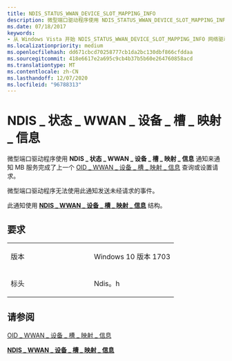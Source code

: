 ```yaml
---
title: NDIS_STATUS_WWAN_DEVICE_SLOT_MAPPING_INFO
description: 微型端口驱动程序使用 NDIS_STATUS_WWAN_DEVICE_SLOT_MAPPING_INFO 通知来通知 MB 服务完成了上一个 OID_WWAN_DEVICE_SLOT_MAPPING_INFO 查询或设置请求。
ms.date: 07/18/2017
keywords:
- 从 Windows Vista 开始 NDIS_STATUS_WWAN_DEVICE_SLOT_MAPPING_INFO 网络驱动程序
ms.localizationpriority: medium
ms.openlocfilehash: dd671cbcd70258777cb1da2bc130dbf866cfddaa
ms.sourcegitcommit: 418e6617e2a695c9cb4b37b5b60e264760858acd
ms.translationtype: MT
ms.contentlocale: zh-CN
ms.lasthandoff: 12/07/2020
ms.locfileid: "96788313"
---
```

# <a name="ndis_status_wwan_device_slot_mapping_info"></a>NDIS \_ 状态 \_ WWAN \_ 设备 \_ 槽 \_ 映射 \_ 信息


微型端口驱动程序使用 **NDIS \_ 状态 \_ WWAN \_ 设备 \_ 槽 \_ 映射 \_ 信息** 通知来通知 MB 服务完成了上一个 [OID \_ WWAN \_ 设备 \_ 槽 \_ 映射 \_ 信息](./oid-wwan-device-slot-mappings.md) 查询或设置请求。

微型端口驱动程序无法使用此通知发送未经请求的事件。

此通知使用 [**NDIS \_ WWAN \_ 设备 \_ 槽 \_ 映射 \_ 信息**](/windows-hardware/drivers/ddi/ndiswwan/ns-ndiswwan-_ndis_wwan_device_slot_mapping_info) 结构。

<a name="requirements"></a>要求
------------

<table>
<colgroup>
<col width="50%" />
<col width="50%" />
</colgroup>
<tbody>
<tr class="odd">
<td><p>版本</p></td>
<td><p>Windows 10 版本 1703</p></td>
</tr>
<tr class="even">
<td><p>标头</p></td>
<td>Ndis。h</td>
</tr>
</tbody>
</table>

## <a name="see-also"></a>请参阅


[OID \_ WWAN \_ 设备 \_ 槽 \_ 映射 \_ 信息](./oid-wwan-device-slot-mappings.md)

[**NDIS \_ WWAN \_ 设备 \_ 槽 \_ 映射 \_ 信息**](/windows-hardware/drivers/ddi/ndiswwan/ns-ndiswwan-_ndis_wwan_device_slot_mapping_info)

 

